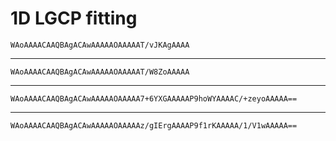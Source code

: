 # 1D LGCP fitting

    WAoAAAACAAQBAgACAwAAAAAOAAAAAT/vJKAgAAAA

---

    WAoAAAACAAQBAgACAwAAAAAOAAAAAT/W8ZoAAAAA

---

    WAoAAAACAAQBAgACAwAAAAAOAAAAA7+6YXGAAAAAP9hoWYAAAAC/+zeyoAAAAA==

---

    WAoAAAACAAQBAgACAwAAAAAOAAAAAz/gIErgAAAAP9f1rKAAAAA/1/V1wAAAAA==

